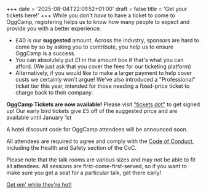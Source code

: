 +++
date = '2025-08-04T22:01:52+01:00'
draft = false
title = 'Get your tickets here!'
+++
While you don't *have* to have a ticket to come to OggCamp, registering helps us to know how many people to expect and provide you with a better experience.

* £40 is our **suggested** amount. Across the industry, sponsors are hard to come by so by asking you to contribute, you help us to ensure OggCamp is a success.
* You can absolutely put £1 in the amount box if that's what you can afford. (We just ask that you cover the fees for our ticketing platform)
* Alternatively, if you would like to make a larger payment to help cover costs we certainly won't argue! We've also introduced a "Professional" ticket tier this year, intended for those needing a fixed-price ticket to charge back to their company.

**OggCamp Tickets are now available!** Please visit ["tickets dot"](https://tickets.oggcamp.org) to get signed up! Our early bird tickets give £5 off of the suggested price and are available until January 1st

A hotel discount code for OggCamp attendees will be announced soon.

All attendees are required to agree and comply with the [Code of Conduct](/code-of-conduct), including the Health and Safety section of the CoC.

Please note that the talk rooms are various sizes and may not be able to fit all attendees.  All sessions are first-come-first-served, so if you want to make sure you get a seat for a particular talk, get there early!

[Get em' while they're hot!](https://tickets.oggcamp.org)